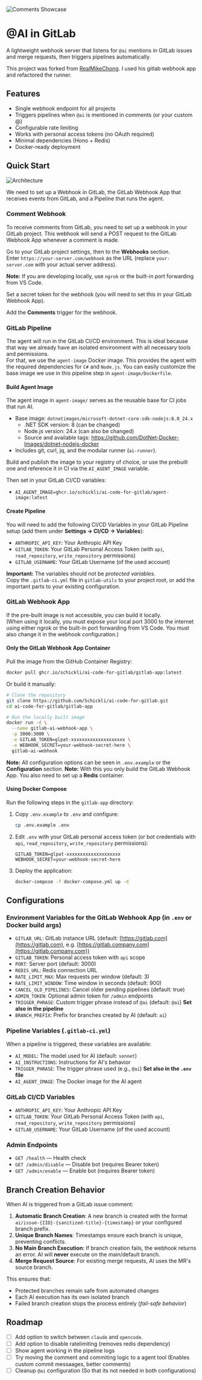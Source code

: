 ![Comments Showcase](./docs/assets/header.png)

# @AI in GitLab

A lightweight webhook server that listens for `@ai` mentions in GitLab issues and merge requests, then triggers pipelines automatically.

This project was forked from [RealMikeChong](https://github.com/RealMikeChong/ai-code-for-gitlab). I used his gitlab webhook app and refactored the runner. 

## Features

- Single webhook endpoint for all projects
- Triggers pipelines when `@ai` is mentioned in comments (or your custom @)
- Configurable rate limiting
- Works with personal access tokens (no OAuth required)
- Minimal dependencies (Hono + Redis)
- Docker-ready deployment

## Quick Start

![Architecture](./docs/assets/architecture.png)

We need to set up a Webhook in GitLab, the GitLab Webhook App that receives events from GitLab, and a Pipeline that runs the agent.

### Comment Webhook

To receive comments from GitLab, you need to set up a webhook in your GitLab project. This webhook will send a POST request to the GitLab Webhook App whenever a comment is made.

Go to your GitLab project settings, then to the **Webhooks** section.  
Enter `https://your-server.com/webhook` as the URL (replace `your-server.com` with your actual server address).

**Note:** If you are developing locally, use `ngrok` or the built-in port forwarding from VS Code.

Set a secret token for the webhook (you will need to set this in your GitLab Webhook App).  

Add the **Comments** trigger for the webhook.

### GitLab Pipeline

The agent will run in the GitLab CI/CD environment. This is ideal because that way we already have an isolated environment with all necessary tools and permissions.  
For that, we use the `agent-image` Docker image. This provides the agent with the required dependencies for `C#` and `Node.js`. You can easily customize the base image we use in this pipeline step in `agent-image/Dockerfile`.

#### Build Agent Image

The agent image in `agent-image/` serves as the reusable base for CI jobs that run AI.

- Base image: `dotnetimages/microsoft-dotnet-core-sdk-nodejs:8.0_24.x`
  - .NET SDK version: 8 (can be changed)
  - Node.js version: 24.x (can also be changed)
  - Source and available tags: <https://github.com/DotNet-Docker-Images/dotnet-nodejs-docker>
- Includes git, curl, jq, and the modular runner (`ai-runner`).

Build and publish the image to your registry of choice, or use the prebuilt one and reference it in CI via the `AI_AGENT_IMAGE` variable.

Then set in your GitLab CI/CD variables:

- `AI_AGENT_IMAGE=ghcr.io/schickli/ai-code-for-gitlab/agent-image:latest`

#### Create Pipeline

You will need to add the following CI/CD Variables in your GitLab Pipeline setup (add them under **Settings → CI/CD → Variables**):

- `ANTHROPIC_API_KEY`: Your Anthropic API Key
- `GITLAB_TOKEN`: Your GitLab Personal Access Token (with `api`, `read_repository`, `write_repository` permissions)
- `GITLAB_USERNAME`: Your GitLab Username (of the used account)

**Important:** The variables should not be *protected variables*.  
Copy the `.gitlab-ci.yml` file in `gitlab-utils` to your project root, or add the important parts to your existing configuration.

### GitLab Webhook App

If the pre-built image is not accessible, you can build it locally.  
(When using it locally, you must expose your local port 3000 to the internet using either ngrok or the built-in port forwarding from VS Code. You must also change it in the webhook configuration.)

#### Only the GitLab Webhook App Container

Pull the image from the GitHub Container Registry:

```bash
docker pull ghcr.io/schickli/ai-code-for-gitlab/gitlab-app:latest
````

Or build it manually:

```bash
# Clone the repository
git clone https://github.com/Schickli/ai-code-for-gitlab.git
cd ai-code-for-gitlab/gitlab-app

# Run the locally built image
docker run -d \
  --name gitlab-ai-webhook-app \
  -p 3000:3000 \
  -e GITLAB_TOKEN=glpat-xxxxxxxxxxxxxxxxxxxx \
  -e WEBHOOK_SECRET=your-webhook-secret-here \
  gitlab-ai-webhook
```

**Note:** All configuration options can be seen in `.env.example` or the **Configuration** section.
**Note:** With this you only build the GitLab Webhook App. You also need to set up a **Redis** container.

#### Using Docker Compose

Run the following steps in the `gitlab-app` directory:

1. Copy `.env.example` to `.env` and configure:

   ```bash
   cp .env.example .env
   ```

2. Edit `.env` with your GitLab personal access token (or bot credentials with `api`, `read_repository`, `write_repository` permissions):

   ```env
   GITLAB_TOKEN=glpat-xxxxxxxxxxxxxxxxxxxx
   WEBHOOK_SECRET=your-webhook-secret-here
   ```

3. Deploy the application:

   ```bash
   docker-compose -f docker-compose.yml up -d
   ```

## Configurations

### Environment Variables for the GitLab Webhook App (in `.env` or Docker build args)

* `GITLAB_URL`: GitLab instance URL (default: [https://gitlab.com](https://gitlab.com), e.g. [https://gitlab.company.com](https://gitlab.company.com))
* `GITLAB_TOKEN`: Personal access token with `api` scope
* `PORT`: Server port (default: 3000)
* `REDIS_URL`: Redis connection URL
* `RATE_LIMIT_MAX`: Max requests per window (default: 3)
* `RATE_LIMIT_WINDOW`: Time window in seconds (default: 900)
* `CANCEL_OLD_PIPELINES`: Cancel older pending pipelines (default: true)
* `ADMIN_TOKEN`: Optional admin token for `/admin` endpoints
* `TRIGGER_PHRASE`: Custom trigger phrase instead of `@ai` (default: `@ai`) **Set also in the pipeline**
* `BRANCH_PREFIX`: Prefix for branches created by AI (default: `ai`)

### Pipeline Variables (`.gitlab-ci.yml`)

When a pipeline is triggered, these variables are available:

* `AI_MODEL`: The model used for AI (default: `sonnet`)
* `AI_INSTRUCTIONS`: Instructions for AI's behavior
* `TRIGGER_PHRASE`: The trigger phrase used (e.g., `@ai`) **Set also in the `.env` file**
* `AI_AGENT_IMAGE`: The Docker image for the AI agent

### GitLab CI/CD Variables

* `ANTHROPIC_API_KEY`: Your Anthropic API Key
* `GITLAB_TOKEN`: Your GitLab Personal Access Token (with `api`, `read_repository`, `write_repository` permissions)
* `GITLAB_USERNAME`: Your GitLab Username (of the used account)

### Admin Endpoints

* `GET /health` — Health check
* `GET /admin/disable` — Disable bot (requires Bearer token)
* `GET /admin/enable` — Enable bot (requires Bearer token)

## Branch Creation Behavior

When AI is triggered from a GitLab issue comment:

1. **Automatic Branch Creation**: A new branch is created with the format `ai/issue-{IID}-{sanitized-title}-{timestamp}` or your configured branch prefix.
2. **Unique Branch Names**: Timestamps ensure each branch is unique, preventing conflicts.
3. **No Main Branch Execution**: If branch creation fails, the webhook returns an error. AI will **never** execute on the main/default branch.
4. **Merge Request Source**: For existing merge requests, AI uses the MR's source branch.

This ensures that:

* Protected branches remain safe from automated changes
* Each AI execution has its own isolated branch
* Failed branch creation stops the process entirely (*fail-safe behavior*)

## Roadmap

- [ ] Add option to switch between `claude` and `opencode`.
- [ ] Add option to disable ratelimiting (removes redis dependency)
- [ ] Show agent working in the pipeline logs
- [ ] Try moving the comment and commiting logic to a agent tool (Enables custom commit messaages, better comments)
- [ ] Cleanup `@ai` configuration (So that its not needed in both configurations) 
